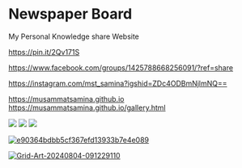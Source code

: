 # Newspaper Board
My Personal Knowledge share Website 

https://pin.it/2Qv171S

https://www.facebook.com/groups/1425788668256091/?ref=share

https://instagram.com/mst_samina?igshid=ZDc4ODBmNjlmNQ==

https://musammatsamina.github.io
https://musammatsamina.github.io/gallery.html

<img src="https://i.pinimg.com/750x/ce/bf/be/cebfbe7afc23d0afca6a69355b6995a2.jpg" >

<img src="https://i.pinimg.com/750x/f0/31/ad/f031adc69fac3d32a3e92486e20d0a0e.jpg">

<img src="https://i.pinimg.com/750x/40/4b/67/404b672c8adffd003a596a7812dd16ae.jpg">

<a href='https://postimg.cc/zHSysqR8' target='_blank'><img src='https://i.postimg.cc/zHSysqR8/e90364bdbb5cf367efd13933b7e4e089.jpg' border='0' alt='e90364bdbb5cf367efd13933b7e4e089'/></a>

<a href='https://postimg.cc/gLPwtxjg' target='_blank'><img src='https://i.postimg.cc/gLPwtxjg/Grid-Art-20240804-091229110.jpg' border='0' alt='Grid-Art-20240804-091229110'/></a>